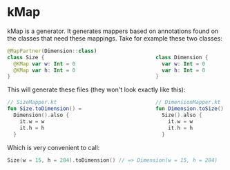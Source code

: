 # kMap
kMap is a generator. It generates mappers based on annotations found on the classes that need these mappings. 
Take for example these two classes:

```kotlin
@MapPartner(Dimension::class)
class Size {                                    class Dimension {
  @KMap var w: Int = 0                            var w: Int = 0
  @KMap var h: Int = 0                            var h: Int = 0
}                                               }
```

This will generate these files (they won't look exactly like this):
```kotlin
// SizeMapper.kt                                // DimensionMapper.kt
fun Size.toDimension() =                        fun Dimension.toSize() =
  Dimension().also {                              Size().also { 
    it.w = w                                        it.w = w
    it.h = h                                        it.h = h
  }                                               }
```
Which is very convenient to call:
```kotlin
Size(w = 15, h = 284).toDimension() // => Dimension(w = 15, h = 284)
```

